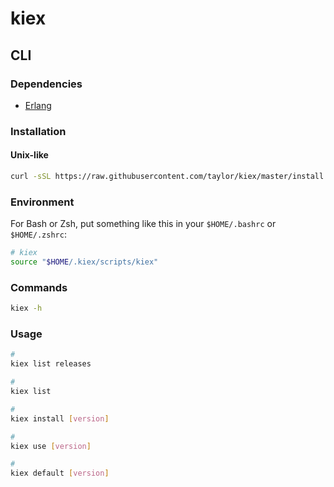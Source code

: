 # kiex

## CLI

### Dependencies

- [Erlang](/erlang.md)

### Installation

#### Unix-like

```sh
curl -sSL https://raw.githubusercontent.com/taylor/kiex/master/install | bash -s
```

### Environment

For Bash or Zsh, put something like this in your `$HOME/.bashrc` or `$HOME/.zshrc`:

```sh
# kiex
source "$HOME/.kiex/scripts/kiex"
```

### Commands

```sh
kiex -h
```

### Usage

```sh
#
kiex list releases

#
kiex list

#
kiex install [version]

#
kiex use [version]

#
kiex default [version]
```

